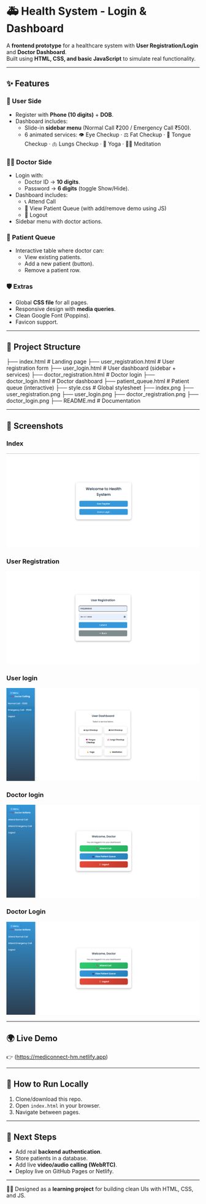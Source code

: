 # 🚑 Health System - Login & Dashboard

A **frontend prototype** for a healthcare system with **User Registration/Login** and **Doctor Dashboard**.  
Built using **HTML, CSS, and basic JavaScript** to simulate real functionality.  

---

## ✨ Features
### 👤 User Side
- Register with **Phone (10 digits)** + **DOB**.
- Dashboard includes:
  - Slide-in **sidebar menu** (Normal Call ₹200 / Emergency Call ₹500).
  - 6 animated services:
    👁 Eye Checkup · ⚖ Fat Checkup · 👅 Tongue Checkup · 🫁 Lungs Checkup · 🧘 Yoga · 🧘‍♂️ Meditation  

### 👨‍⚕️ Doctor Side
- Login with:
  - Doctor ID → **10 digits**.
  - Password → **6 digits** (toggle Show/Hide).
- Dashboard includes:
  - 📞 Attend Call
  - 👥 View Patient Queue (with add/remove demo using JS)
  - 🚪 Logout
- Sidebar menu with doctor actions.

### 🏥 Patient Queue
- Interactive table where doctor can:
  - View existing patients.
  - Add a new patient (button).
  - Remove a patient row.

### 🛡 Extras
- Global **CSS file** for all pages.
- Responsive design with **media queries**.
- Clean Google Font (Poppins).
- Favicon support.

---

## 📂 Project Structure


├── index.html # Landing page
├── user_registration.html # User registration form
├── user_login.html # User dashboard (sidebar + services)
├── doctor_registration.html # Doctor login
├── doctor_login.html # Doctor dashboard
├── patient_queue.html # Patient queue (interactive)
├── style.css # Global stylesheet
├── index.png
├── user_registration.png
├── user_login.png
├── doctor_registration.png
├── doctor_login.png
├── README.md # Documentation



---

## 📸 Screenshots

### Index
![Index](index.png)

### User Registration
![User Registration](user_registration.png)

### User login
![User Login](user_login.png)

### Doctor login
![Doctor Login](doctor_login.png)

### Doctor Login
![Doctor Login](doctor_login.png)




---

## 🌍 Live Demo
👉 (https://mediconnect-hm.netlify.app)

---

## 🚀 How to Run Locally
1. Clone/download this repo.  
2. Open `index.html` in your browser.  
3. Navigate between pages.  

---

## 🔧 Next Steps
- Add real **backend authentication**.  
- Store patients in a database.  
- Add live **video/audio calling (WebRTC)**.  
- Deploy live on GitHub Pages or Netlify.  

---

👨‍⚕️ Designed as a **learning project** for building clean UIs with HTML, CSS, and JS.








